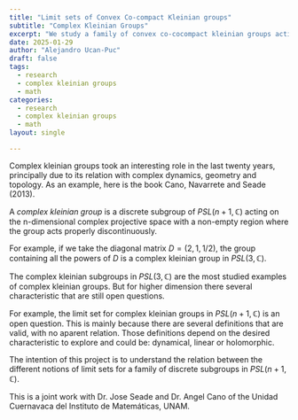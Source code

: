```yaml
---
title: "Limit sets of Convex Co-compact Kleinian groups"
subtitle: "Complex Kleinian Groups"
excerpt: "We study a family of convex co-cocompact kleinian groups acting on the n-projective space"
date: 2025-01-29
author: "Alejandro Ucan-Puc"
draft: false
tags:
  - research
  - complex kleinian groups
  - math
categories:
  - research
  - complex kleinian groups
  - math
layout: single

---
```


Complex kleinian groups took an interesting role in the last twenty years, principally due to its relation with complex dynamics, geometry and topology. As an example, here is the book Cano, Navarrete and Seade (2013).

A _complex kleinian group_ is a discrete subgroup of $PSL(n+1,\mathbb{C})$ acting on the n-dimensional complex projective space with a non-empty region where the group acts properly discontinuously. 

For example, if we take the diagonal matrix $D=(2,1,1/2),$ the group containing all the powers of $D$ is a complex kleinian group in $PSL(3,\mathbb{C}).$

The complex kleinian subgroups in $PSL(3,\mathbb{C})$ are the most studied examples of complex kleinian groups. But for higher dimension there several characteristic that are still open questions.

For example, the limit set for complex kleinian groups in $PSL(n+1,\mathbb{C})$ is an open question. This is mainly because there are several definitions that are valid, with no aparent relation. Those definitions depend on the desired characteristic to explore and could be: dynamical, linear or holomorphic.

The intention of this project is to understand the relation between the different notions of limit sets for a family of discrete subgroups in $PSL(n+1,\mathbb{C})$.

This is a joint work with Dr. Jose Seade and Dr. Angel Cano of the Unidad Cuernavaca del Instituto de Matemáticas, UNAM.
